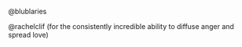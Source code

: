 @blublaries 

@rachelclif (for the consistently incredible ability to diffuse anger and spread love)